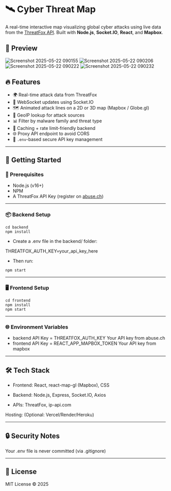 # 🛰️ Cyber Threat Map

A real-time interactive map visualizing global cyber attacks using live data from the [ThreatFox API](https://threatfox.abuse.ch/). Built with **Node.js**, **Socket.IO**, **React**, and **Mapbox**.

## 📸 Preview

![Screenshot 2025-05-22 090155](https://github.com/user-attachments/assets/e527a465-8551-4c06-b81e-04fb1cf0e4c9)
![Screenshot 2025-05-22 090206](https://github.com/user-attachments/assets/7d7d66fd-577a-4a0a-b5b3-22840fea317c)
![Screenshot 2025-05-22 090222](https://github.com/user-attachments/assets/5916d12b-1d17-4da4-8f03-b6de6d751d3f)
![Screenshot 2025-05-22 090232](https://github.com/user-attachments/assets/85be3802-538d-4c6e-9fea-d7494932f518)

## 🔥 Features

- 🌍 Real-time attack data from ThreatFox
- 📡 WebSocket updates using Socket.IO
- 🗺️ Animated attack lines on a 2D or 3D map (Mapbox / Globe.gl)
- 📍 GeoIP lookup for attack sources 
- 📊 Filter by malware family and threat type
- 🧠 Caching + rate limit-friendly backend
- 🌐 Proxy API endpoint to avoid CORS
- 🔐 `.env`-based secure API key management

---

## 🚀 Getting Started

### 🔧 Prerequisites

- Node.js (v16+)
- NPM
- A ThreatFox API Key (register on [abuse.ch](https://abuse.ch/))

---

### 📦 Backend Setup
````
cd backend
npm install
````
- Create a .env file in the backend/ folder:
  
THREATFOX_AUTH_KEY=your_api_key_here

- Then run:
````
npm start
````

---

### 🖥️ Frontend Setup
````
cd frontend
npm install
npm start
````

--- 

### 🌐 Environment Variables
- backend
API Key	= THREATFOX_AUTH_KEY	Your API key from abuse.ch
- frontend
API Key = REACT_APP_MAPBOX_TOKEN Your API key from mapbox

--- 

## 🛠️ Tech Stack
- Frontend: React, react-map-gl (Mapbox), CSS

- Backend: Node.js, Express, Socket.IO, Axios

- APIs: ThreatFox, ip-api.com

Hosting: (Optional: Vercel/Render/Heroku)

--- 

## 🔒 Security Notes
Your .env file is never committed (via .gitignore)

--- 

## 📜 License
MIT License © 2025
